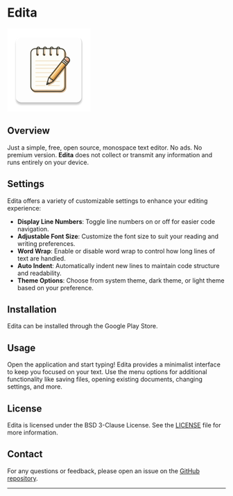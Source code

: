 # Edita

![Edita Logo](edita_logo.webp)

## Overview

Just a simple, free, open source, monospace text editor. No ads. No premium version. **Edita** does not collect or transmit any information and runs entirely on your device.

## Settings

Edita offers a variety of customizable settings to enhance your editing experience:

- **Display Line Numbers**: Toggle line numbers on or off for easier code navigation.
- **Adjustable Font Size**: Customize the font size to suit your reading and writing preferences.
- **Word Wrap**: Enable or disable word wrap to control how long lines of text are handled.
- **Auto Indent**: Automatically indent new lines to maintain code structure and readability.
- **Theme Options**: Choose from system theme, dark theme, or light theme based on your preference.

## Installation

Edita can be installed through the Google Play Store. 

## Usage

Open the application and start typing! Edita provides a minimalist interface to keep you focused on your text. Use the menu options for additional functionality like saving files, opening existing documents, changing settings, and more.

## License

Edita is licensed under the BSD 3-Clause License. See the [LICENSE](LICENSE) file for more information.

## Contact

For any questions or feedback, please open an issue on the [GitHub repository](https://github.com/jacastromad/edita/issues).

---


